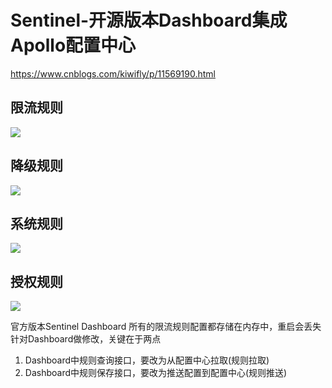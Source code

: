 # Sentinel-开源版本Dashboard集成Apollo配置中心
https://www.cnblogs.com/kiwifly/p/11569190.html

## 限流规则
![](https://s3cdn.pahx.com/mgm/36fe8694a0809456712dac7f7be626fe.jpg)

## 降级规则
![](https://s3cdn.pahx.com/mgm/47754a7c817f2552d3a723b617bfc82d.jpg)

## 系统规则
![](https://s3cdn.pahx.com/mgm/4d355761e46aa0c2b8a74428517927c7.jpg)

## 授权规则
![](https://s3cdn.pahx.com/mgm/c4d3f37bac5684475906bb313e4a530d.jpg)

官方版本Sentinel Dashboard 所有的限流规则配置都存储在内存中，重启会丢失  
针对Dashboard做修改，关键在于两点
1. Dashboard中规则查询接口，要改为从配置中心拉取(规则拉取)
2. Dashboard中规则保存接口，要改为推送配置到配置中心(规则推送)
